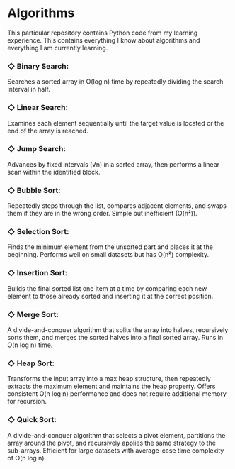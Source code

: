 # Algorithms
This particular repository contains Python code from my learning experience. This contains everything I know about algorithms and everything I am currently learning.

### ◇ Binary Search:  
Searches a sorted array in O(log n) time by repeatedly dividing the search interval in half.

### ◇ Linear Search:  
Examines each element sequentially until the target value is located or the end of the array is reached.

### ◇ Jump Search:  
Advances by fixed intervals (√n) in a sorted array, then performs a linear scan within the identified block.

### ◇ Bubble Sort:  
Repeatedly steps through the list, compares adjacent elements, and swaps them if they are in the wrong order. Simple but inefficient (O(n²)).

### ◇ Selection Sort:  
Finds the minimum element from the unsorted part and places it at the beginning. Performs well on small datasets but has O(n²) complexity.

### ◇ Insertion Sort:  
Builds the final sorted list one item at a time by comparing each new element to those already sorted and inserting it at the correct position.

### ◇ Merge Sort:  
A divide-and-conquer algorithm that splits the array into halves, recursively sorts them, and merges the sorted halves into a final sorted array. Runs in O(n log n) time.

### ◇ Heap Sort:
Transforms the input array into a max heap structure, then repeatedly extracts the maximum element and maintains the heap property. Offers consistent O(n log n) performance and does not require additional memory for recursion.

### ◇ Quick Sort:
A divide-and-conquer algorithm that selects a pivot element, partitions the array around the pivot, and recursively applies the same strategy to the sub-arrays. Efficient for large datasets with average-case time complexity of O(n log n).
